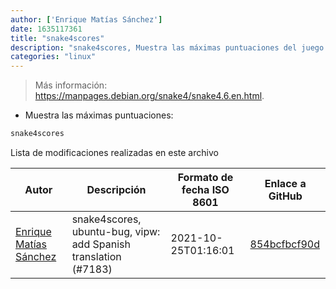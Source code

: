 ```yaml
---
author: ['Enrique Matías Sánchez']
date: 1635117361
title: "snake4scores"
description: "snake4scores, Muestra las máximas puntuaciones del juego snake4."
categories: "linux"
---
```

> Más información: <https://manpages.debian.org/snake4/snake4.6.en.html>.

- Muestra las máximas puntuaciones:

```bash
snake4scores
```
Lista de modificaciones realizadas en este archivo


Autor | Descripción | Formato de fecha ISO 8601 | Enlace a GitHub
------|-----|-----|-----
[Enrique Matías Sánchez](mailto:cronopios@gmail.com) | snake4scores, ubuntu-bug, vipw: add Spanish translation (#7183) | 2021-10-25T01:16:01 | [854bcfbcf90d](https://github.com/tldr-pages/tldr/commit/854bcfbcf90dc66b9890acd4f9f4c57523d6daf6)

